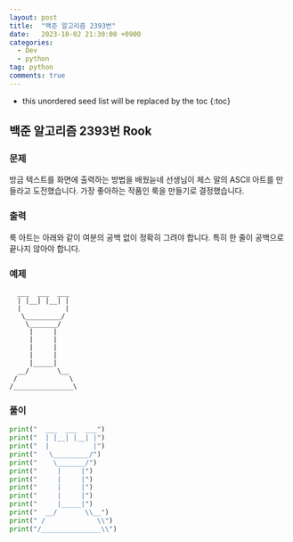 ```yaml
---
layout: post
title:  "백준 알고리즘 2393번"
date:   2023-10-02 21:30:00 +0900
categories: 
  - Dev
  - python
tag: python
comments: true
---
```


* this unordered seed list will be replaced by the toc
{:toc}

## 백준 알고리즘 2393번 Rook

### 문제

방금 텍스트를 화면에 출력하는 방법을 배웠늗네 선생님이 체스 말의 ASCII 아트를 만들라고 도전했습니다. 가장 좋아하는 작품인 룩을 만들기로 결정했습니다.

### 출력

룩 아트는 아래와 같이 여분의 공백 없이 정확히 그려야 합니다. 특히 한 줄이 공백으로 끝나지 않아야 합니다.

### 예제

```text
  ___  ___  ___
  | |__| |__| |
  |           |
   \_________/
    \_______/
     |     |
     |     |
     |     |
     |     |
     |_____|
  __/       \__
 /             \
/_______________\
```

### 풀이

```py
print("  ___  ___  ___")
print("  | |__| |__| |")
print("  |           |")
print("   \_________/")
print("    \_______/")
print("     |     |")
print("     |     |")
print("     |     |")
print("     |     |")
print("     |_____|")
print("  __/       \\__")
print(" /             \\")
print("/_______________\\")
```